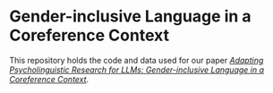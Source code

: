 # Gender-inclusive Language in a Coreference Context

This repository holds the code and data used for our paper [_Adapting Psycholinguistic Research for LLMs: Gender-inclusive Language in a Coreference Context_](https://arxiv.org/abs/2502.13120). 


